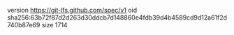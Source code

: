 version https://git-lfs.github.com/spec/v1
oid sha256:63b72f87d2d263d30ddcb7d148860e4fdb39d4b4589cd9d12a61f2d740b87e69
size 1714
